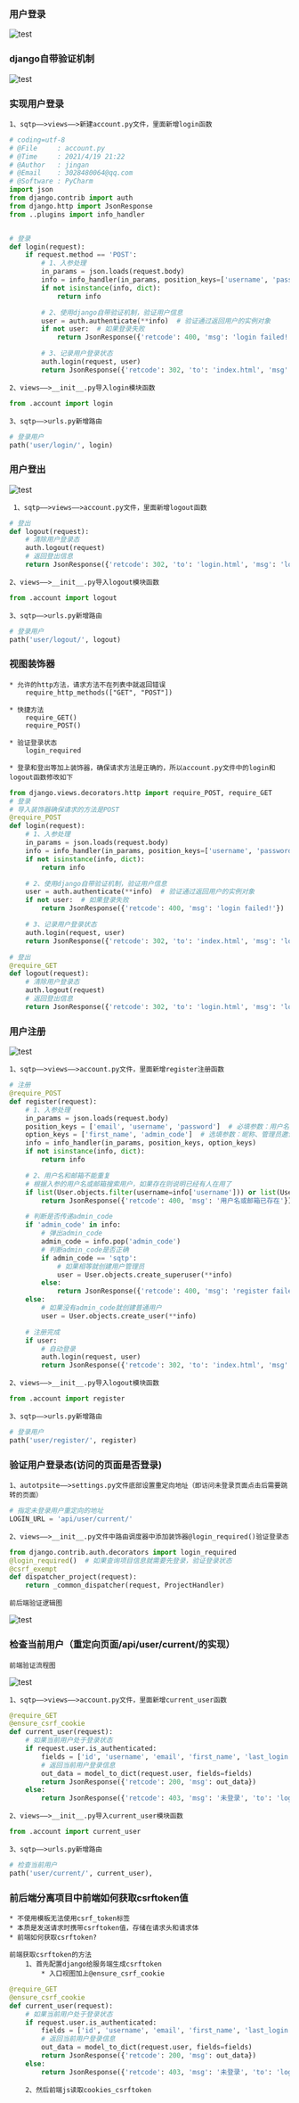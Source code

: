 ### 用户登录

![test](img/test35.png)

### django自带验证机制

![test](img/test36.png)

### 实现用户登录

    1、sqtp——>views——>新建account.py文件，里面新增login函数
    
```python
# coding=utf-8
# @File     : account.py
# @Time     : 2021/4/19 21:22
# @Author   : jingan
# @Email    : 3028480064@qq.com
# @Software : PyCharm
import json
from django.contrib import auth
from django.http import JsonResponse
from ..plugins import info_handler


# 登录
def login(request):
    if request.method == 'POST':
        # 1、入参处理
        in_params = json.loads(request.body)
        info = info_handler(in_params, position_keys=['username', 'password'])
        if not isinstance(info, dict):
            return info

        # 2、使用django自带验证机制，验证用户信息
        user = auth.authenticate(**info)  # 验证通过返回用户的实例对象
        if not user:  # 如果登录失败
            return JsonResponse({'retcode': 400, 'msg': 'login failed!'})

        # 3、记录用户登录状态
        auth.login(request, user)
        return JsonResponse({'retcode': 302, 'to': 'index.html', 'msg': 'login success!'})
```

    2、views——>__init__.py导入login模块函数
    
```python
from .account import login
```

    3、sqtp——>urls.py新增路由
    
```python
# 登录用户
path('user/login/', login)
```

### 用户登出

![test](img/test37.png)
    
     1、sqtp——>views——>account.py文件，里面新增logout函数
     
```python
# 登出
def logout(request):
    # 清除用户登录态
    auth.logout(request)
    # 返回登出信息
    return JsonResponse({'retcode': 302, 'to': 'login.html', 'msg': 'logout success!'})
```

    2、views——>__init__.py导入logout模块函数
    
```python
from .account import logout
```

    3、sqtp——>urls.py新增路由
    
```python
# 登录用户
path('user/logout/', logout)
```
### 视图装饰器

    * 允许的http方法，请求方法不在列表中就返回错误
        require_http_methods(["GET", "POST"])
        
    * 快捷方法
        require_GET()
        require_POST()
        
    * 验证登录状态
        login_required
        
    * 登录和登出等加上装饰器，确保请求方法是正确的，所以account.py文件中的login和logout函数修改如下
    
```python
from django.views.decorators.http import require_POST, require_GET
# 登录
# 导入装饰器确保请求的方法是POST
@require_POST
def login(request):
    # 1、入参处理
    in_params = json.loads(request.body)
    info = info_handler(in_params, position_keys=['username', 'password'])
    if not isinstance(info, dict):
        return info

    # 2、使用django自带验证机制，验证用户信息
    user = auth.authenticate(**info)  # 验证通过返回用户的实例对象
    if not user:  # 如果登录失败
        return JsonResponse({'retcode': 400, 'msg': 'login failed!'})

    # 3、记录用户登录状态
    auth.login(request, user)
    return JsonResponse({'retcode': 302, 'to': 'index.html', 'msg': 'login success!'})

# 登出
@require_GET
def logout(request):
    # 清除用户登录态
    auth.logout(request)
    # 返回登出信息
    return JsonResponse({'retcode': 302, 'to': 'login.html', 'msg': 'logout success!'})
```
        
### 用户注册

![test](img/test34.png)

    1、sqtp——>views——>account.py文件，里面新增register注册函数
     
```python
# 注册
@require_POST
def register(request):
    # 1、入参处理
    in_params = json.loads(request.body)
    position_keys = ['email', 'username', 'password']  # 必填参数：用户名、邮箱、密码
    option_keys = ['first_name', 'admin_code']  # 选填参数：昵称、管理员邀请码
    info = info_handler(in_params, position_keys, option_keys)
    if not isinstance(info, dict):
        return info

    # 2、用户名和邮箱不能重复
    # 根据入参的用户名或邮箱搜索用户，如果存在则说明已经有人在用了
    if list(User.objects.filter(username=info['username'])) or list(User.objects.filter(email=info['email'])):
        return JsonResponse({'retcode': 400, 'msg': '用户名或邮箱已存在'})

    # 判断是否传递admin_code
    if 'admin_code' in info:
        # 弹出admin_code
        admin_code = info.pop('admin_code')
        # 判断admin_code是否正确
        if admin_code == 'sqtp':
            # 如果相等就创建用户管理员
            user = User.objects.create_superuser(**info)
        else:
            return JsonResponse({'retcode': 400, 'msg': 'register failed!', 'error': f'wrong admin_code {admin_code}'})
    else:
        # 如果没有admin_code就创建普通用户
        user = User.objects.create_user(**info)

    # 注册完成
    if user:
        # 自动登录
        auth.login(request, user)
        return JsonResponse({'retcode': 302, 'to': 'index.html', 'msg': '注册成功，自动登录'})
```

    2、views——>__init__.py导入logout模块函数
    
```python
from .account import register
```

    3、sqtp——>urls.py新增路由
    
```python
# 登录用户
path('user/register/', register)
```
    
### 验证用户登录态(访问的页面是否登录)

    1、autotpsite——>settings.py文件底部设置重定向地址（即访问未登录页面点击后需要跳转的页面）
    
```python
# 指定未登录用户重定向的地址
LOGIN_URL = 'api/user/current/'
```

    2、views——>__init__.py文件中路由调度器中添加装饰器@login_required()验证登录态
    
```python
from django.contrib.auth.decorators import login_required
@login_required()  # 如果查询项目信息就需要先登录，验证登录状态
@csrf_exempt
def dispatcher_project(request):
    return _common_dispatcher(request, ProjectHandler)
```

    前后端验证逻辑图
    
![test](img/test38.png)

### 检查当前用户（重定向页面/api/user/current/的实现）

    前端验证流程图
    
![test](img/test39.png)

    1、sqtp——>views——>account.py文件，里面新增current_user函数
     
```python
@require_GET
@ensure_csrf_cookie
def current_user(request):
    # 如果当前用户处于登录状态
    if request.user.is_authenticated:
        fields = ['id', 'username', 'email', 'first_name', 'last_login', 'is_superuser', 'is_staff', 'is_active', 'date_joined']
        # 返回当前用户登录信息
        out_data = model_to_dict(request.user, fields=fields)
        return JsonResponse({'retcode': 200, 'msg': out_data})
    else:
        return JsonResponse({'retcode': 403, 'msg': '未登录', 'to': 'login.html'})
```

    2、views——>__init__.py导入current_user模块函数
    
```python
from .account import current_user
```

    3、sqtp——>urls.py新增路由
    
```python
# 检查当前用户
path('user/current/', current_user),
```

### 前后端分离项目中前端如何获取csrftoken值

    * 不使用模板无法使用csrf_token标签
    * 本质是发送请求时携带csrftoken值，存储在请求头和请求体
    * 前端如何获取csrftoken?
    
    前端获取csrftoken的方法
        1、首先配置django给服务端生成csrftoken
            * 入口视图加上@ensure_csrf_cookie
            
```python
@require_GET
@ensure_csrf_cookie
def current_user(request):
    # 如果当前用户处于登录状态
    if request.user.is_authenticated:
        fields = ['id', 'username', 'email', 'first_name', 'last_login', 'is_superuser', 'is_staff', 'is_active', 'date_joined']
        # 返回当前用户登录信息
        out_data = model_to_dict(request.user, fields=fields)
        return JsonResponse({'retcode': 200, 'msg': out_data})
    else:
        return JsonResponse({'retcode': 403, 'msg': '未登录', 'to': 'login.html'})
```
 
        2、然后前端js读取cookies_csrftoken



